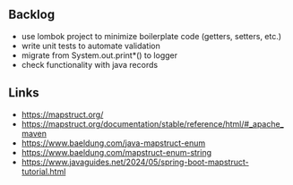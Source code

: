 ## Backlog
* use lombok project to minimize boilerplate code (getters, setters, etc.) 
* write unit tests to automate validation
* migrate from System.out.print*() to logger
* check functionality with java records

## Links
* https://mapstruct.org/
* https://mapstruct.org/documentation/stable/reference/html/#_apache_maven
* https://www.baeldung.com/java-mapstruct-enum
* https://www.baeldung.com/mapstruct-enum-string
* https://www.javaguides.net/2024/05/spring-boot-mapstruct-tutorial.html
